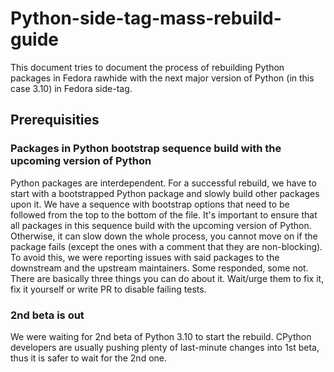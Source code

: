 # Python-side-tag-mass-rebuild-guide

This document tries to document the process of rebuilding Python packages in Fedora rawhide with the next major version of Python (in this case 3.10) in Fedora side-tag.

## Prerequisities

### Packages in Python bootstrap sequence build with the upcoming version of Python
Python packages are interdependent. For a successful rebuild, we have to start with a bootstrapped Python package and slowly build other packages upon it. We have a sequence with bootstrap options that need to be followed from the top to the bottom of the file. It's important to ensure that all packages in this sequence build with the upcoming version of Python. Otherwise, it can slow down the whole process, you cannot move on if the package fails (except the ones with a comment that they are non-blocking). To avoid this, we were reporting issues with said packages to the downstream and the upstream maintainers. Some responded, some not. There are basically three things you can do about it. Wait/urge them to fix it, fix it yourself or write PR to disable failing tests.


### 2nd beta is out
We were waiting for 2nd beta of Python 3.10 to start the rebuild. CPython developers are usually pushing plenty of last-minute changes into 1st beta, thus it is safer to wait for the 2nd one. 